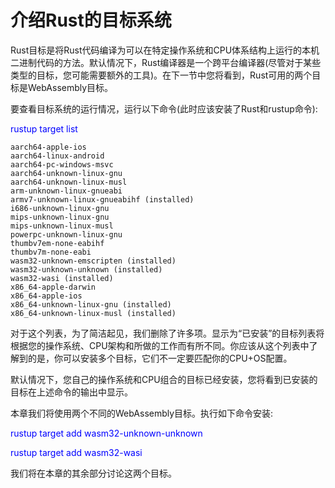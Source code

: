 # 介绍Rust的目标系统

Rust目标是将Rust代码编译为可以在特定操作系统和CPU体系结构上运行的本机二进制代码的方法。默认情况下，Rust编译器是一个跨平台编译器(尽管对于某些类型的目标，您可能需要额外的工具)。在下一节中您将看到，Rust可用的两个目标是WebAssembly目标。

要查看目标系统的运行情况，运行以下命令(此时应该安装了Rust和rustup命令):

<font color=Blue>rustup target list</font>

```text
aarch64-apple-ios
aarch64-linux-android
aarch64-pc-windows-msvc
aarch64-unknown-linux-gnu
aarch64-unknown-linux-musl
arm-unknown-linux-gnueabi
armv7-unknown-linux-gnueabihf (installed)
i686-unknown-linux-gnu
mips-unknown-linux-gnu
mips-unknown-linux-musl
powerpc-unknown-linux-gnu
thumbv7em-none-eabihf
thumbv7m-none-eabi
wasm32-unknown-emscripten (installed)
wasm32-unknown-unknown (installed)
wasm32-wasi (installed)
x86_64-apple-darwin
x86_64-apple-ios
x86_64-unknown-linux-gnu (installed)
x86_64-unknown-linux-musl (installed)
```

对于这个列表，为了简洁起见，我们删除了许多项。显示为“已安装”的目标列表将根据您的操作系统、CPU架构和所做的工作而有所不同。你应该从这个列表中了解到的是，你可以安装多个目标，它们不一定要匹配你的CPU+OS配置。

默认情况下，您自己的操作系统和CPU组合的目标已经安装，您将看到已安装的目标在上述命令的输出中显示。

本章我们将使用两个不同的WebAssembly目标。执行如下命令安装:

<font color=Blue>rustup target add wasm32-unknown-unknown

rustup target add wasm32-wasi</font>

我们将在本章的其余部分讨论这两个目标。